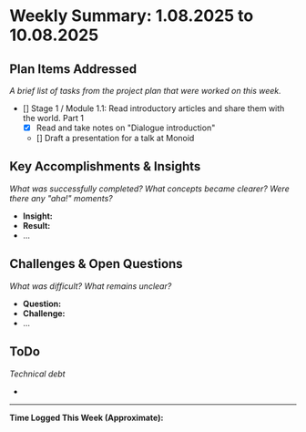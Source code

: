 # Weekly Summary: 1.08.2025 to 10.08.2025

## Plan Items Addressed

*A brief list of tasks from the project plan that were worked on this week.*

- [] Stage 1 / Module 1.1: Read introductory articles and share them with the world. Part 1
    - [x] Read and take notes on "Dialogue introduction" 
    - [] Draft a presentation for a talk at Monoid
## Key Accomplishments & Insights

*What was successfully completed? What concepts became clearer? Were there any "aha!" moments?*

- **Insight:** 
- **Result:** 
- ...

## Challenges & Open Questions

*What was difficult? What remains unclear?*

- **Question:** 
- **Challenge:** 
- ...

## ToDo

*Technical debt*

- 

---
**Time Logged This Week (Approximate):** 